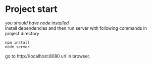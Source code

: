 # Project start
*you should have node installed*
<br>
install dependencies and then run server with following commands in project directory
```
npm install
node server
```
go to http://localhost:8080 url in browser.
